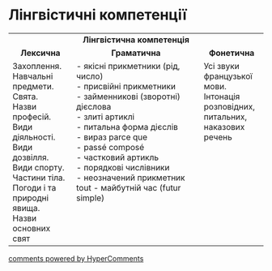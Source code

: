 <div id="hypercomments_widget" class="js-hypercomments-widget invisible"></div>

# Лінгвістичні компетенції


<table>
  <tr>
    <td align="center" colspan="3"><b>Лінгвістична компетенція</b></td>
  </tr>
            <tr>
                <td align="center"><b>Лексична</b></td>
                <td align="center"><b>Граматична</b></td>
                <td align="center"><b>Фонетична</b></td>
            </tr>
            <tr>
                <td width="25%" style="vertical-align:top !important;">
Захоплення.<br>
Навчальні предмети.<br>
Свята.<br>
Назви професій.<br>
Види діяльності.<br>
Види дозвілля.<br>
Види спорту.<br>
Частини тіла.<br>
Погоди і та природні явища.<br>
Назви основних свят</td>
<td width="50%" style="vertical-align:top !important;">
- якісні прикметники (рід, число)<br>
- присвійні прикметники<br>
- займенникові (зворотні) дієслова<br>
- злиті артиклі<br>
- питальна форма дієслів<br>
- вираз parce que<br>
- passé composé<br>
- частковий артикль<br>
- порядкові числівники<br>
- неозначений прикметник  tout  - майбутній час (futur simple)
</td>
<td width="25%" style="vertical-align:top !important;">Усі звуки французької мови. Інтонація розповідних, питальних, наказових речень</td>
            </tr>
</table>

<div class="js-hypercomments-container">
    <a href="http://hypercomments.com" class="hc-link" title="comments widget">comments powered by HyperComments</a>
</div>